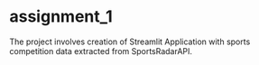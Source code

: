 # assignment_1
The project involves creation of Streamlit Application with sports competition data extracted from SportsRadarAPI.
